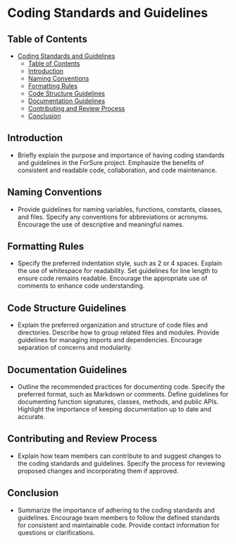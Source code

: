 # Coding Standards and Guidelines

## Table of Contents

- [Coding Standards and Guidelines](#coding-standards-and-guidelines)
  - [Table of Contents](#table-of-contents)
  - [Introduction](#introduction)
  - [Naming Conventions](#naming-conventions)
  - [Formatting Rules](#formatting-rules)
  - [Code Structure Guidelines](#code-structure-guidelines)
  - [Documentation Guidelines](#documentation-guidelines)
  - [Contributing and Review Process](#contributing-and-review-process)
  - [Conclusion](#conclusion)

## Introduction

- Briefly explain the purpose and importance of having coding standards and guidelines in the ForSure project. Emphasize the benefits of consistent and readable code, collaboration, and code maintenance.

## Naming Conventions

- Provide guidelines for naming variables, functions, constants, classes, and files. Specify any conventions for abbreviations or acronyms. Encourage the use of descriptive and meaningful names.

## Formatting Rules

- Specify the preferred indentation style, such as 2 or 4 spaces. Explain the use of whitespace for readability. Set guidelines for line length to ensure code remains readable. Encourage the appropriate use of comments to enhance code understanding.

## Code Structure Guidelines

- Explain the preferred organization and structure of code files and directories. Describe how to group related files and modules. Provide guidelines for managing imports and dependencies. Encourage separation of concerns and modularity.

## Documentation Guidelines

- Outline the recommended practices for documenting code. Specify the preferred format, such as Markdown or comments. Define guidelines for documenting function signatures, classes, methods, and public APIs. Highlight the importance of keeping documentation up to date and accurate.

## Contributing and Review Process

- Explain how team members can contribute to and suggest changes to the coding standards and guidelines. Specify the process for reviewing proposed changes and incorporating them if approved.

## Conclusion

- Summarize the importance of adhering to the coding standards and guidelines. Encourage team members to follow the defined standards for consistent and maintainable code. Provide contact information for questions or clarifications.
